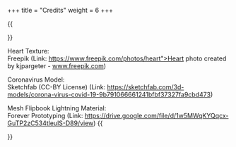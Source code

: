 +++
title = "Credits"
weight = 6
+++

{{<section title="Credits">}}

Heart Texture:<br>
Freepik (Link: https://www.freepik.com/photos/heart">Heart photo created by kjpargeter - www.freepik.com)

Coronavirus Model:<br> 
Sketchfab (CC-BY License) (Link: https://sketchfab.com/3d-models/corona-virus-covid-19-9b791066661241bfbf37327fa9cbd473)

Mesh Flipbook Lightning Material:<br>
Forever Prototyping (Link: https://drive.google.com/file/d/1w5MWqKYQqcx-GuTP2zC534tleulS-D89/view)
{{</section >}}